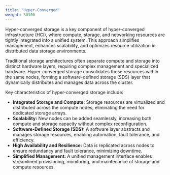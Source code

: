 ```yaml
---
title: "Hyper-Converged"
weight: 30300
---
```


Hyper-converged storage is a key component of hyper-converged infrastructure (HCI), where compute, storage, and networking resources are tightly integrated into a unified system. This approach simplifies management, enhances scalability, and optimizes resource utilization in distributed data storage environments.

Traditional storage architectures often separate compute and storage into distinct hardware layers, requiring complex management and specialized hardware. Hyper-converged storage consolidates these resources within the same nodes, forming a software-defined storage (SDS) layer that dynamically distributes and manages data across the cluster.

Key characteristics of hyper-converged storage include:

- **Integrated Storage and Compute:** Storage resources are virtualized and distributed across the compute nodes, eliminating the need for dedicated storage arrays.
- **Scalability:** New nodes can be added seamlessly, increasing both compute and storage capacity without complex reconfiguration.
- **Software-Defined Storage (SDS):** A software layer abstracts and manages storage resources, enabling automation, fault tolerance, and efficiency.
- **High Availability and Resilience:** Data is replicated across nodes to ensure redundancy and fault tolerance, minimizing downtime.
- **Simplified Management:** A unified management interface enables streamlined provisioning, monitoring, and maintenance of storage and compute resources.
